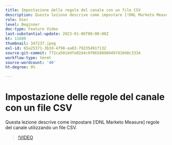 ```yaml
---
title: Impostazione delle regole del canale con un file CSV
description: Questa lezione descrive come impostare [!DNL Marketo Measure] regole del canale utilizzando un file CSV.
role: User
level: Beginner
doc-type: Feature Video
last-substantial-update: 2023-01-06T00:00:00Z
kt: 11689
thumbnail: 347237.jpeg
exl-id: 65a25371-3b3d-4798-aa83-79235491f132
source-git-commit: 772ca501ddfe02d4c9f06580989d97d10d8c3334
workflow-type: tm+mt
source-wordcount: '40'
ht-degree: 0%

---
```


# Impostazione delle regole del canale con un file CSV

Questa lezione descrive come impostare [!DNL Marketo Measure] regole del canale utilizzando un file CSV.

>[!VIDEO](https://video.tv.adobe.com/v/347237/?quality=12&learn=on)
